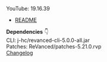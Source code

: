 YouTube: 19.16.39  

- [README](https://github.com/rjaakash/RV-Apps/blob/main/README.md)  

**Dependencies** 👇  
CLI: j-hc/revanced-cli-5.0.0-all.jar  
Patches: ReVanced/patches-5.21.0.rvp  
[Changelog](https://github.com/ReVanced/revanced-patches/releases/tag/v5.21.0)  
